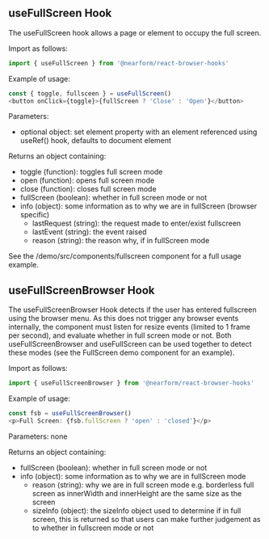 ## useFullScreen Hook

The useFullScreen hook allows a page or element to occupy the full screen.

Import as follows:

```javascript
import { useFullScreen } from '@nearform/react-browser-hooks' 
```

Example of usage:

```javascript
const { toggle, fullsceen } = useFullScreen()
<button onClick={toggle}>{fullScreen ? 'Close' : 'Open'}</button>
```

Parameters:
- optional object: set element property with an element referenced using useRef() hook, defaults to document element

Returns an object containing:
- toggle (function): toggles full screen mode
- open (function): opens full screen mode
- close (function): closes full screen mode
- fullScreen (boolean): whether in full screen mode or not
- info (object): some information as to why we are in fullScreen (browser specific)
    - lastRequest (string): the request made to enter/exist fullscreen
    - lastEvent (string): the event raised
    - reason (string): the reason why, if in fullScreen mode

See the /demo/src/components/fullscreen component for a full usage example.

## useFullScreenBrowser Hook

The useFullScreenBrowser Hook detects if the user has entered fullscreen using the browser menu.  As this does not trigger any browser events internally, the component must listen for resize events (limited to 1 frame per second), and evaluate whether in full screen mode or not. Both useFullScreenBrowser and useFullScreen can be used together to detect these modes (see the FullScreen demo component for an example).

Import as follows:

```javascript
import { useFullScreenBrowser } from '@nearform/react-browser-hooks' 
```

Example of usage:

```javascript
const fsb = useFullScreenBrowser()
<p>Full Screen: {fsb.fullScreen ? 'open' : 'closed'}</p>
```

Parameters: none

Returns an object containing:
- fullScreen (boolean): whether in full screen mode or not
- info (object): some information as to why we are in fullScreen mode
    - reason (string): why we are in full screen mode e.g. borderless full screen as innerWidth and innerHeight are the same size as the screen
    - sizeInfo (object): the sizeInfo object used to determine if in full screen, this is returned so that users can make further judgement as to whether in fullscreen mode or not
